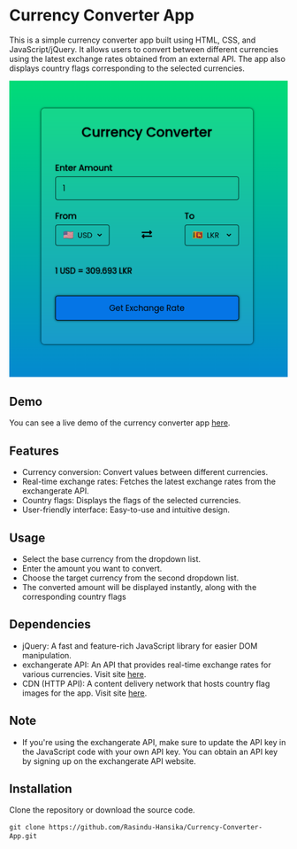 # Currency Converter App

This is a simple currency converter app built using HTML, CSS, and JavaScript/jQuery. It allows users to convert between different currencies using the latest exchange rates obtained from an external API. The app also displays country flags corresponding to the selected currencies.

![Currency Converter App](screenshot.png)

## Demo

You can see a live demo of the currency converter app [here](https://rasindu-hansika.github.io/Currency-Converter-App/).

## Features

- Currency conversion: Convert values between different currencies.
- Real-time exchange rates: Fetches the latest exchange rates from the exchangerate API.
- Country flags: Displays the flags of the selected currencies.
- User-friendly interface: Easy-to-use and intuitive design.

## Usage
- Select the base currency from the dropdown list.
- Enter the amount you want to convert.
- Choose the target currency from the second dropdown list.
- The converted amount will be displayed instantly, along with the corresponding country flags

## Dependencies
- jQuery: A fast and feature-rich JavaScript library for easier DOM manipulation.
- exchangerate API: An API that provides real-time exchange rates for various currencies. Visit site [here](https://app.exchangerate-api.com/).
- CDN (HTTP API): A content delivery network that hosts country flag images for the app. Visit site [here](https://flagpedia.net/).

## Note 
- If you're using the exchangerate API, make sure to update the API key in the JavaScript code with your own API key. You can obtain an API key   by signing up on the exchangerate API website.

## Installation

Clone the repository or download the source code.

```shell
git clone https://github.com/Rasindu-Hansika/Currency-Converter-App.git

